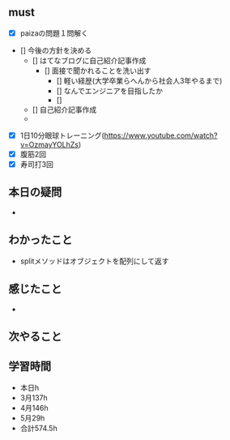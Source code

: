 

## must
- [x] paizaの問題１問解く
- [] 今後の方針を決める
  - [] はてなブログに自己紹介記事作成  
     - [] 面接で聞かれることを洗い出す    
        - [] 軽い経歴(大学卒業らへんから社会人3年やるまで)  
        - [] なんでエンジニアを目指したか  
        - [] 
  - [] 自己紹介記事作成
  - 
   
- [x] 1日10分眼球トレーニング(https://www.youtube.com/watch?v=OzmayYOLhZs)
- [x] 腹筋2回
- [x] 寿司打3回

## 本日の疑問
- 


## わかったこと
- splitメソッドはオブジェクトを配列にして返す




## 感じたこと
-




## 次やること

## 学習時間
  - 本日h
  - 3月137h
  - 4月146h
  - 5月29h
  - 合計574.5h
